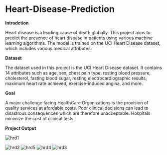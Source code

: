 # Heart-Disease-Prediction

**Introdction**

Heart disease is a leading cause of death globally. This project aims to predict the presence of heart disease in
patients using various machine learning algorithms. The model is trained on the UCI Heart Disease dataset, which 
includes various medical attributes.

**Dataset**

The dataset used in this project is the UCI Heart Disease dataset. It contains 14 attributes such as age, sex, 
chest pain type, resting blood pressure, cholesterol, fasting blood sugar, resting electrocardiographic results, 
maximum heart rate achieved, exercise-induced angina, and more.


**Goal**

A major challenge facing HealthCare Organizations is the provision of quality services at afordable costs.
Poor clinical decisions can lead to disastrous consequences which are therefore unacceptable.
Hospitals minimize the cost of clinical tests.


**Project Output**

![hrd1](https://github.com/Aarti111103/Heart-Disease-Prediction/assets/152190159/fe8b9a56-3e33-4b96-b07c-339b532fdaa8)

![hrd2](https://github.com/Aarti111103/Heart-Disease-Prediction/assets/152190159/8c953588-4b53-4e2d-b277-7f9c074e34a7)
![hrd5](https://github.com/Aarti111103/Heart-Disease-Prediction/assets/152190159/8a415a95-c3b5-42b2-a92b-08c48264a116)
![hrd4](https://github.com/Aarti111103/Heart-Disease-Prediction/assets/152190159/1a5e4d5a-3532-4edc-8953-cc66c0747fe0)
![hrd3](https://github.com/Aarti111103/Heart-Disease-Prediction/assets/152190159/37483848-52ea-4bac-aaed-faf34b7ffb08)


